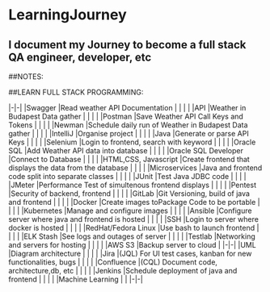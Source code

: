 # LearningJourney
## I document my Journey to become a full stack QA engineer, developer, etc


##NOTES:







##LEARN FULL STACK PROGRAMMING:

|-|-|
|Swagger |Read weather API Documentation |
| | |
|API |Weather in Budapest Data gather |
| | |
|Postman |Save Weather API Call Keys and Tokens |
| | |
|Newman |Schedule daily run of Weather in Budapest Data gather |
| | |
|IntelliJ |Organise project |
| | |
|Java |Generate or parse API Keys |
| | |
|Selenium |Login to frontend, search with keyword |
| | |
|Oracle SQL |Add Weather API data into database |
| | |
|Oracle SQL Developer |Connect to Database |
| | |
|HTML,CSS, Javascript |Create frontend that displays the data from the database |
| | |
|Microservices |Java and frontend code split into separate classes |
| | |
|JUnit |Test Java JDBC code |
| | |
|JMeter |Performance Test of simultenous frontend displays |
| | |
|Pentest |Security of backend, frontend |
| | |
|GitLab |Git Versioning, build of java and frontend |
| | |
|Docker |Create images toPackage Code to be portable |
| | |
|Kubernetes |Manage and configure images |
| | |
|Ansible |Configure server where java and frontend is hosted |
| | |
|SSH |Login to server where docker is hosted |
| | |
|RedHat/Fedora Linux |Use bash to launch frontend |
| | |
|ELK Stash |See logs and outages of server |
| | |
|Testlab |Networking and servers for hosting |
| | |
|AWS S3 |Backup server to cloud |
|-|-|
|UML |Diagram architecture |
| | |
|Jira |(JQL) For UI test cases, kanban for new functionalities, bugs |
| | |
|Confluence |(CQL) Document code, architecture,db, etc |
| | |
|Jenkins |Schedule deployment of java and frontend |
| | |
|Machine Learning | |
|-|-|
